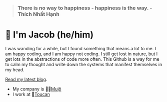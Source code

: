 > ### There is no way to happiness - happiness is the way. - Thích Nhất Hạnh


# 🎒 I'm Jacob (he/him)

I was wanding for a while, but I found something that means a lot to me. I am happy coding, and I am happy not coding. I still get lost in nature, but I get lots in the abstractions of code more often. This Github is a way for me to calm my thought and write down the systems that manifest themselves in my head.

[Read my latest blog](https://jcbl.ws/2021-review).

* My company is 🧘‍♂️[Mujō](https://github.com/mujo-code)
* I work at 🦜[Toucan](https://jointoucan.com)
